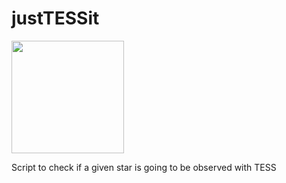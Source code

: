 # justTESSit

<img align="center" width="180" height="180" src="https://i.imgur.com/n2Imtm5.png">

Script to check if a given star is going to be observed with TESS
